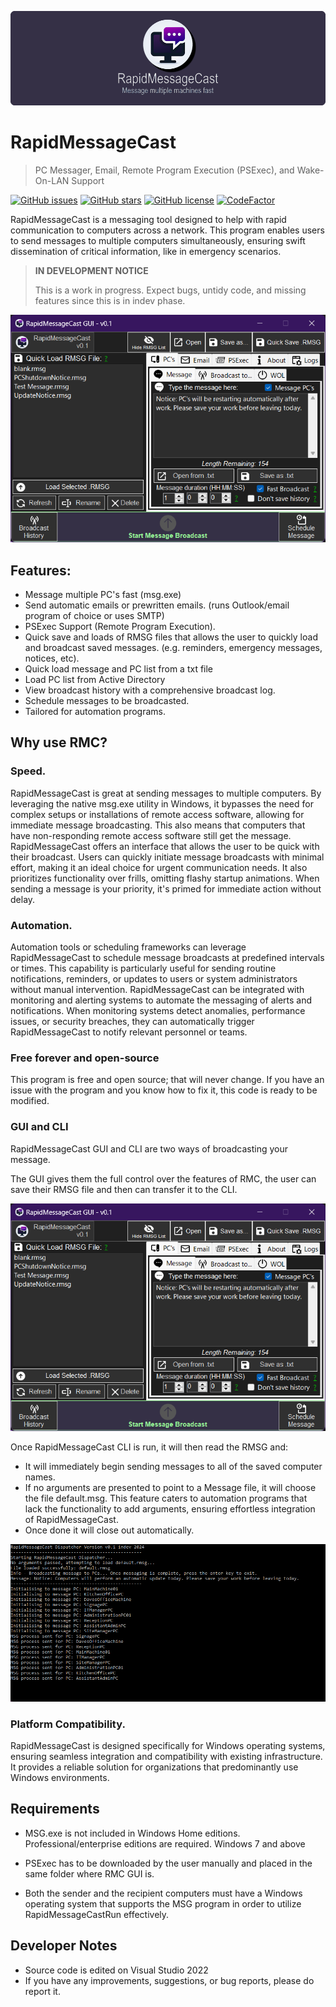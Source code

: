<p align="center">
    <img src="static/images/RMCBanner.png" alt="RMC Banner" />
</p>

# RapidMessageCast
 > PC Messager, Email, Remote Program Execution (PSExec), and Wake-On-LAN Support

[![GitHub issues](https://img.shields.io/github/issues/lloyd99901/RapidMessageCast)](https://github.com/lloyd99901/RapidMessageCast/issues)
[![GitHub stars](https://img.shields.io/github/stars/lloyd99901/RapidMessageCast)](https://github.com/lloyd99901/RapidMessageCast/stargazers)
[![GitHub license](https://img.shields.io/github/license/lloyd99901/RapidMessageCast)](https://github.com/lloyd99901/RapidMessageCast/blob/master/LICENSE)
[![CodeFactor](https://www.codefactor.io/repository/github/lloyd99901/rapidmessagecast/badge)](https://www.codefactor.io/repository/github/lloyd99901/rapidmessagecast)

RapidMessageCast is a messaging tool designed to help with rapid communication to computers across a network. This program enables users to send messages to multiple computers simultaneously, ensuring swift dissemination of critical information, like in emergency scenarios.

> **IN DEVELOPMENT NOTICE**
> 
> This is a work in progress. Expect bugs, untidy code, and missing features since this is in indev phase.


![MainWindow](https://raw.githubusercontent.com/lloyd99901/RapidMessageCast/master/static/images/RMCManager.png)

## Features:
- Message multiple PC's fast (msg.exe)
- Send automatic emails or prewritten emails. (runs Outlook/email program of choice or uses SMTP)
- PSExec Support (Remote Program Execution).
- Quick save and loads of RMSG files that allows the user to quickly load and broadcast saved messages. (e.g. reminders, emergency messages, notices, etc).
- Quick load message and PC list from a txt file
- Load PC list from Active Directory
- View broadcast history with a comprehensive broadcast log.
- Schedule messages to be broadcasted.
- Tailored for automation programs.

## Why use RMC?

### Speed.
RapidMessageCast is great at sending messages to multiple computers. By leveraging the native msg.exe utility in Windows, it bypasses the need for complex setups or installations of remote access software, allowing for immediate message broadcasting. This also means that computers that have non-responding remote access software still get the message.
RapidMessageCast offers an interface that allows the user to be quick with their broadcast. Users can quickly initiate message broadcasts with minimal effort, making it an ideal choice for urgent communication needs.
It also prioritizes functionality over frills, omitting flashy startup animations. When sending a message is your priority, it's primed for immediate action without delay.

### Automation.
Automation tools or scheduling frameworks can leverage RapidMessageCast to schedule message broadcasts at predefined intervals or times. This capability is particularly useful for sending routine notifications, reminders, or updates to users or system administrators without manual intervention.
RapidMessageCast can be integrated with monitoring and alerting systems to automate the messaging of alerts and notifications. When monitoring systems detect anomalies, performance issues, or security breaches, they can automatically trigger RapidMessageCast to notify relevant personnel or teams.

### Free forever and open-source
This program is free and open source; that will never change. If you have an issue with the program and you know how to fix it, this code is ready to be modified.

### GUI and CLI
RapidMessageCast GUI and CLI are two ways of broadcasting your message.

The GUI gives them the full control over the features of RMC, the user can save their RMSG file and then can transfer it to the CLI.

![MainWindow](https://raw.githubusercontent.com/lloyd99901/RapidMessageCast/master/static/images/RMCManager.png)

Once RapidMessageCast CLI is run, it will then read the RMSG and:
- It will immediately begin sending messages to all of the saved computer names. 
- If no arguments are presented to point to a Message file, it will choose the file default.msg. This feature caters to automation programs that lack the functionality to add arguments, ensuring effortless integration of RapidMessageCast.
- Once done it will close out automatically.
  
![Dispatcher](https://raw.githubusercontent.com/lloyd99901/RapidMessageCast/master/static/images/ExampleRMCDispatcher.png)

### Platform Compatibility.
RapidMessageCast is designed specifically for Windows operating systems, ensuring seamless integration and compatibility with existing infrastructure. It provides a reliable solution for organizations that predominantly use Windows environments.

## Requirements
- MSG.exe is not included in Windows Home editions. Professional/enterprise editions are required.
Windows 7 and above

- PSExec has to be downloaded by the user manually and placed in the same folder where RMC GUI is.

- Both the sender and the recipient computers must have a Windows operating system that supports the MSG program in order to utilize RapidMessageCastRun effectively.

## Developer Notes

- Source code is edited on Visual Studio 2022
- If you have any improvements, suggestions, or bug reports, please do report it.
